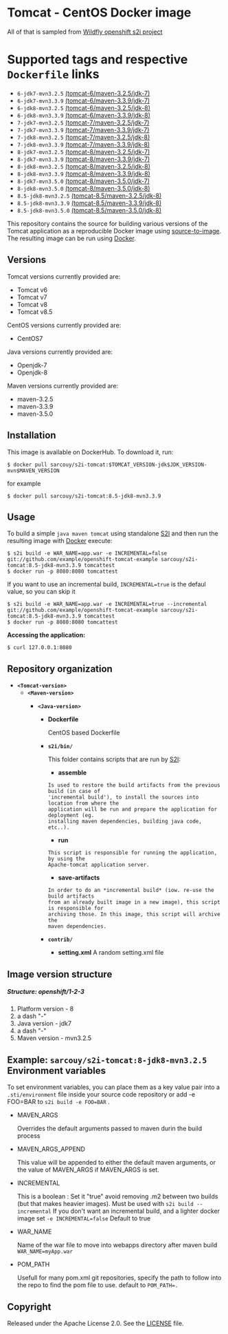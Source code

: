 Tomcat - CentOS Docker image
========================================

All of that is sampled from [Wildfly openshift s2i project](https://github.com/openshift-s2i/s2i-wildfly)

Supported tags and respective `Dockerfile` links
========================================

* `6-jdk7-mvn3.2.5` [(tomcat-6/maven-3.2.5/jdk-7)](https://github.com/Sarcouy/s2i-tomcat/blob/master/tomcat-6/maven-3.2.5/jdk-7/Dockerfile)
* `6-jdk7-mvn3.3.9` [(tomcat-6/maven-3.3.9/jdk-7)](https://github.com/Sarcouy/s2i-tomcat/blob/master/tomcat-6/maven-3.3.9/jdk-7/Dockerfile)
* `6-jdk8-mvn3.2.5` [(tomcat-6/maven-3.2.5/jdk-8)](https://github.com/Sarcouy/s2i-tomcat/blob/master/tomcat-6/maven-3.2.5/jdk-8/Dockerfile)
* `6-jdk8-mvn3.3.9` [(tomcat-6/maven-3.3.9/jdk-8)](https://github.com/Sarcouy/s2i-tomcat/blob/master/tomcat-6/maven-3.3.9/jdk-8/Dockerfile)
* `7-jdk7-mvn3.2.5` [(tomcat-7/maven-3.2.5/jdk-7)](https://github.com/Sarcouy/s2i-tomcat/blob/master/tomcat-7/maven-3.2.5/jdk-7/Dockerfile)
* `7-jdk7-mvn3.3.9` [(tomcat-7/maven-3.3.9/jdk-7)](https://github.com/Sarcouy/s2i-tomcat/blob/master/tomcat-7/maven-3.3.9/jdk-7/Dockerfile)
* `7-jdk8-mvn3.2.5` [(tomcat-7/maven-3.2.5/jdk-8)](https://github.com/Sarcouy/s2i-tomcat/blob/master/tomcat-7/maven-3.2.5/jdk-8/Dockerfile)
* `7-jdk8-mvn3.3.9` [(tomcat-7/maven-3.3.9/jdk-8)](https://github.com/Sarcouy/s2i-tomcat/blob/master/tomcat-7/maven-3.3.9/jdk-8/Dockerfile)
* `8-jdk7-mvn3.2.5` [(tomcat-8/maven-3.2.5/jdk-7)](https://github.com/Sarcouy/s2i-tomcat/blob/master/tomcat-8/maven-3.2.5/jdk-7/Dockerfile)
* `8-jdk7-mvn3.3.9` [(tomcat-8/maven-3.3.9/jdk-7)](https://github.com/Sarcouy/s2i-tomcat/blob/master/tomcat-8/maven-3.3.9/jdk-7/Dockerfile)
* `8-jdk8-mvn3.2.5` [(tomcat-8/maven-3.2.5/jdk-8)](https://github.com/Sarcouy/s2i-tomcat/blob/master/tomcat-8/maven-3.2.5/jdk-8/Dockerfile)
* `8-jdk8-mvn3.3.9` [(tomcat-8/maven-3.3.9/jdk-8)](https://github.com/Sarcouy/s2i-tomcat/blob/master/tomcat-8/maven-3.3.9/jdk-8/Dockerfile)
* `8-jdk7-mvn3.5.0` [(tomcat-8/maven-3.5.0/jdk-7)](https://github.com/Sarcouy/s2i-tomcat/blob/master/tomcat-8/maven-3.5.0/jdk-7/Dockerfile)
* `8-jdk8-mvn3.5.0` [(tomcat-8/maven-3.5.0/jdk-8)](https://github.com/Sarcouy/s2i-tomcat/blob/master/tomcat-8/maven-3.5.0/jdk-8/Dockerfile)
* `8.5-jdk8-mvn3.2.5` [(tomcat-8.5/maven-3.2.5/jdk-8)](https://github.com/Sarcouy/s2i-tomcat/blob/master/tomcat-8.5/maven-3.2.5/jdk-8/Dockerfile)
* `8.5-jdk8-mvn3.3.9` [(tomcat-8.5/maven-3.3.9/jdk-8)](https://github.com/Sarcouy/s2i-tomcat/blob/master/tomcat-8.5/maven-3.3.9/jdk-8/Dockerfile)
* `8.5-jdk8-mvn3.5.0` [(tomcat-8.5/maven-3.5.0/jdk-8)](https://github.com/Sarcouy/s2i-tomcat/blob/master/tomcat-8.5/maven-3.5.0/jdk-8/Dockerfile)

This repository contains the source for building various versions of
the Tomcat application as a reproducible Docker image using
[source-to-image](https://github.com/openshift/source-to-image).
The resulting image can be run using [Docker](http://docker.io).

Versions
---------------
Tomcat versions currently provided are:
* Tomcat v6
* Tomcat v7
* Tomcat v8
* Tomcat v8.5

CentOS versions currently provided are:
* CentOS7

Java versions currently provided are:
* Openjdk-7
* Openjdk-8

Maven versions currently provided are:
* maven-3.2.5
* maven-3.3.9
* maven-3.5.0

Installation
---------------

This image is available on DockerHub.  To download it, run:

```
$ docker pull sarcouy/s2i-tomcat:$TOMCAT_VERSION-jdk$JDK_VERSION-mvn$MAVEN_VERSION
```

for example

```
$ docker pull sarcouy/s2i-tomcat:8.5-jdk8-mvn3.3.9 
```


Usage
---------------------
To build a simple `java maven tomcat`
using standalone [S2I](https://github.com/openshift/source-to-image) and then run the
resulting image with [Docker](http://docker.io) execute:

```
$ s2i build -e WAR_NAME=app.war -e INCREMENTAL=false git://github.com/example/openshift-tomcat-example sarcouy/s2i-tomcat:8.5-jdk8-mvn3.3.9 tomcattest
$ docker run -p 8080:8080 tomcattest
```

If you want to use an incremental build, `INCREMENTAL=true` is the defaul value, so you can skip it

```
$ s2i build -e WAR_NAME=app.war -e INCREMENTAL=true --incremental git://github.com/example/openshift-tomcat-example sarcouy/s2i-tomcat:8.5-jdk8-mvn3.3.9 tomcattest
$ docker run -p 8080:8080 tomcattest
```

**Accessing the application:**
```
$ curl 127.0.0.1:8080
```


Repository organization
------------------------
* **`<Tomcat-version>`**
    * **`<Maven-version>`**
        * **`<Java-version>`**

            * **Dockerfile**

                CentOS based Dockerfile

            * **`s2i/bin/`**

                This folder contains scripts that are run by [S2I](https://github.com/openshift/source-to-image):

                *   **assemble**

                  Is used to restore the build artifacts from the previous build (in case of
                  'incremental build'), to install the sources into location from where the
                  application will be run and prepare the application for deployment (eg.
                  installing maven dependencies, building java code, etc..).


                *   **run**

                  This script is responsible for running the application, by using the
                  Apache-tomcat application server.

                *   **save-artifacts**

                  In order to do an *incremental build* (iow. re-use the build artifacts
                  from an already built image in a new image), this script is responsible for
                  archiving those. In this image, this script will archive the
                  maven dependencies.

            * **`contrib/`**

                * **setting.xml**
                    A random setting.xml file


Image version structure
------------------------
##### Structure: openshift/1-2-3

1. Platform version - 8
2. a dash "-"
3. Java version - jdk7
4. a dash "-"
5. Maven version - mvn3.2.5

Example: `sarcouy/s2i-tomcat:8-jdk8-mvn3.2.5`
Environment variables
---------------------
To set environment variables, you can place them as a key value pair into a `.sti/environment` 
file inside your source code repository or add -e FOO=BAR to `s2i build -e FOO=BAR` .

* MAVEN_ARGS

    Overrides the default arguments passed to maven durin the build process

* MAVEN_ARGS_APPEND

    This value will be appended to either the default maven arguments, or the value of MAVEN_ARGS if MAVEN_ARGS is set.

* INCREMENTAL

    This is a boolean :
    Set it "true" avoid removing .m2 between two builds (but that makes heavier images). Must be used with `s2i build --incremental`
    If you don't want an incremental build, and a lighter docker image set `-e INCREMENTAL=false`
    Default to true

* WAR_NAME

    Name of the war file to move into webapps directory after maven build `WAR_NAME=myApp.war`

* POM_PATH

    Usefull for many pom.xml git repositories, specify the path to follow into the repo to find the pom file to use. default to `POM_PATH=.`

Copyright
--------------------

Released under the Apache License 2.0. See the [LICENSE](LICENSE) file.


